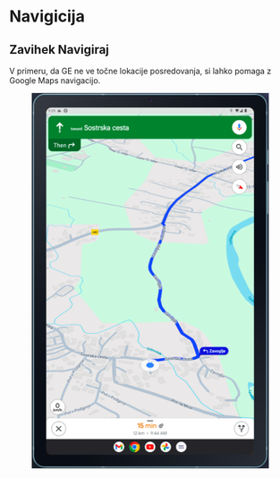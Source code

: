 # Navigicija

## Zavihek Navigiraj

V primeru, da GE ne ve točne lokacije posredovanja, si lahko pomaga z Google Maps navigacijo.

<figure><img src="../../.gitbook/assets/image (181).png" alt=""><figcaption></figcaption></figure>
